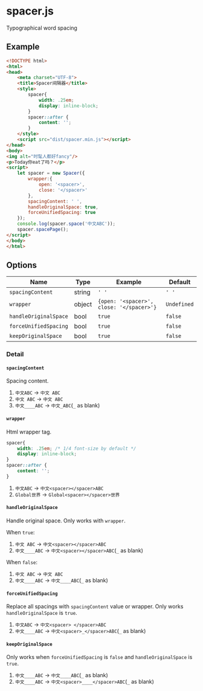 # spacer.js
Typographical word spacing

## Example

```html
<!DOCTYPE html>
<html>
<head>
    <meta charset="UTF-8">
    <title>Spacer间隔器</title>
    <style>
        spacer{
            width: .25em;
            display: inline-block;
        }
        spacer::after {
            content: '';
        }
    </style>
    <script src="dist/spacer.min.js"></script>
</head>
<body>
<img alt="时髦人都好fancy"/>
<p>Today你eat了吗？</p>
<script>
    let spacer = new Spacer({
        wrapper:{
            open: '<spacer>',
            close: '</spacer>'
        },
        spacingContent: ' ',
        handleOriginalSpace: true,
        forceUnifiedSpacing: true
    });
    console.log(spacer.space('中文ABC'));
    spacer.spacePage();
</script>
</body>
</html>
```

## Options

 Name | Type | Example | Default |
| ---- | ---- | ------- | ------- |
| `spacingContent` | string | `' '` | `' '` |
| `wrapper` | object | ```{open: '<spacer>', close: '</spacer>'}```| `Undefined` |
| `handleOriginalSpace` | bool | `true` | `false` |
| `forceUnifiedSpacing` | bool | `true` | `false` |
| `keepOriginalSpace` | bool | `true` | `false` |

### Detail

#### `spacingContent`
Spacing content.
1. `中文ABC` -> `中文 ABC`
2. `中文 ABC` -> `中文 ABC`
3. `中文____ABC` -> `中文_ABC`(`_` as blank)
#### `wrapper`
Html wrapper tag.
```css
spacer{
    width: .25em; /* 1/4 font-size by default */
    display: inline-block;
}
spacer::after {
    content: '';
}
```
1. `中文ABC` -> `中文<spacer></spacer>ABC`
2. `Global世界` -> `Global<spacer></spacer>世界`

#### `handleOriginalSpace`
Handle original space. Only works with `wrapper`.

When `true`:
1. `中文 ABC` -> `中文<spacer></spacer>ABC`
2. `中文____ABC` -> `中文<spacer></spacer>ABC`(`_` as blank)

When `false`:
1. `中文 ABC` -> `中文 ABC`
2. `中文____ABC` -> `中文____ABC`(`_` as blank)
#### `forceUnifiedSpacing`
Replace all spacings with `spacingContent` value or wrapper. Only works `handleOriginalSpace` is `true`.
1. `中文ABC` -> `中文<spacer> </spacer>ABC`
2. `中文____ABC` -> `中文<spacer>_</spacer>ABC`(`_` as blank)

#### `keepOriginalSpace`
Only works when `forceUnifiedSpacing` is `false` and `handleOriginalSpace` is `true`.
1. `中文____ABC` -> `中文____ABC`(`_` as blank)
2. `中文____ABC` -> `中文<spacer>____</spacer>ABC`(`_` as blank)